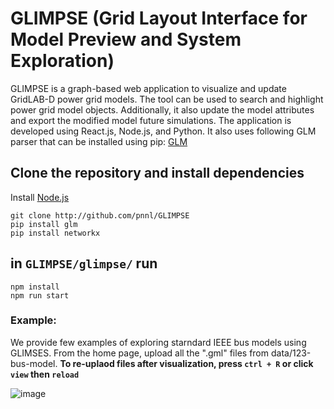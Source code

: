 # GLIMPSE (Grid Layout Interface for Model Preview and System Exploration)

GLIMPSE is a graph-based web application to visualize and update GridLAB-D power grid models. The tool can be used to search and highlight power grid model objects. Additionally, it also update the model attributes and export the modified model future simulations. The application is developed using React.js, Node.js, and Python. It also uses following GLM parser that can be installed using pip: [GLM](https://github.com/NREL/glm) 

## Clone the repository and install dependencies
Install [Node.js](https://nodejs.org/en)

```
git clone http://github.com/pnnl/GLIMPSE
pip install glm
pip install networkx
```

## in `GLIMPSE/glimpse/` run 
```
npm install
npm run start
```

### Example:
We provide few examples of exploring starndard IEEE bus models using GLIMSES. From the home page, upload all the ".gml" files from data/123-bus-model.
**To re-uplaod files after visualization, press `ctrl + R` or click `view` then `reload`**


![image](https://github.com/pnnl/glm_viz/assets/4779453/5c74d781-6491-49a9-afec-7fcf13a2ba56)
